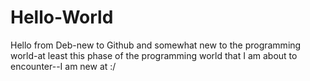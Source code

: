 # Hello-World
Hello from Deb-new to Github and somewhat new to the programming world-at least this phase of the programming world that I am about to encounter--I am new at :/
